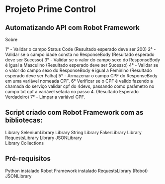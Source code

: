 # Projeto Prime Control

## Automatizando API com Robot Framework
 Sobre

 1° - Validar o campo Status Code (Resultado esperado deve ser 200)
 2° - Validar se o campo idade consta no ResponseBody (Resultado esperado deve ser Sucesso)
 3° - Validar se o valor do campo sexo do ResponseBody é igual a Masculino (Resultado esperado deve ser Sucesso)
 4° - Validar se o valor do campo sexo do ResponseBody é igual a Feminino (Resultado esperado deve ser Falha)
 5° - Armazenar o campo CPF do ResponseBody em uma variável nomeada CPF.
 6° Verificar se o CPF é valido fazendo a chamada do serviço validar cpf do 4devs, passando como parâmetro no campo txt cpf a variável setada no passo 4. (Resultado Esperado Verdadeiro)
 7° - Limpar a variável CPF.

 ## Script criado com Robot Framework com as bibliotecas:
  Library         SeleniumLibrary 
  Library         String
  Library         FakerLibrary
  Library         RequestsLibrary
  Library         JSONLibrary    
  Library         Collections

## Pré-requisitos
  Python instalado
  Robot Framework instalado
  RequestsLibrary (Robot)
  JSONLibrary
